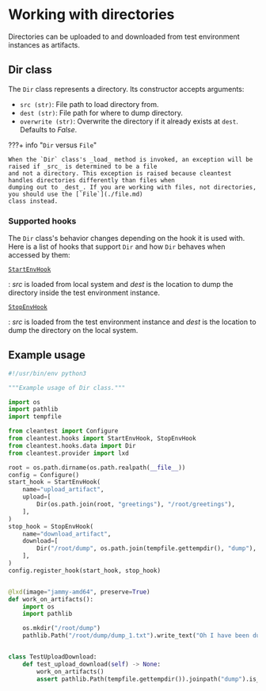 # Working with directories

Directories can be uploaded to and downloaded from test environment instances as artifacts.

## Dir class

The `Dir` class represents a directory. Its constructor accepts arguments:

* `src (str)`: File path to load directory from.
* `dest (str)`: File path for where to dump directory.
* `overwrite (str)`: Overwrite the directory if it already exists at `dest`. Defaults to _False_.

???+ info "`Dir` versus `File`"

    When the `Dir` class's _load_ method is invoked, an exception will be raised if _src_ is determined to be a file
    and not a directory. This exception is raised because cleantest handles directories differently than files when
    dumping out to _dest_. If you are working with files, not directories, you should use the [`File`](./file.md)
    class instead.

### Supported hooks

The `Dir` class's behavior changes depending on the hook it is used with. Here is a list of hooks that support `Dir`
and how `Dir` behaves when accessed by them:

[`StartEnvHook`](../hooks.md#startenvhook) 

:   _src_ is loaded from local system and _dest_ is the location to dump the directory
    inside the test environment instance.

[`StopEnvHook`](../hooks.md#stopenvhook)

:   _src_ is loaded from the test environment instance and _dest_ is the location to dump the directory on the
    local system.

## Example usage

```python
#!/usr/bin/env python3

"""Example usage of Dir class."""

import os
import pathlib
import tempfile

from cleantest import Configure
from cleantest.hooks import StartEnvHook, StopEnvHook
from cleantest.hooks.data import Dir
from cleantest.provider import lxd

root = os.path.dirname(os.path.realpath(__file__))
config = Configure()
start_hook = StartEnvHook(
    name="upload_artifact",
    upload=[
        Dir(os.path.join(root, "greetings"), "/root/greetings"),
    ],
)
stop_hook = StopEnvHook(
    name="download_artifact",
    download=[
        Dir("/root/dump", os.path.join(tempfile.gettempdir(), "dump"), overwrite=True),
    ],
)
config.register_hook(start_hook, stop_hook)


@lxd(image="jammy-amd64", preserve=True)
def work_on_artifacts():
    import os
    import pathlib

    os.mkdir("/root/dump")
    pathlib.Path("/root/dump/dump_1.txt").write_text("Oh I have been dumped again!")


class TestUploadDownload:
    def test_upload_download(self) -> None:
        work_on_artifacts()
        assert pathlib.Path(tempfile.gettempdir()).joinpath("dump").is_dir() is True
```